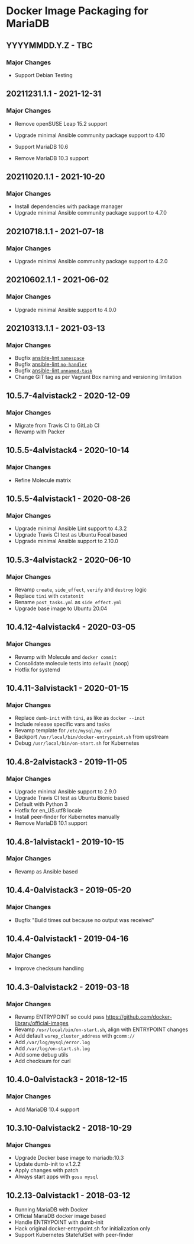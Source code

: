 # Docker Image Packaging for MariaDB

## YYYYMMDD.Y.Z - TBC

### Major Changes

  - Support Debian Testing

## 20211231.1.1 - 2021-12-31

### Major Changes

  - Remove openSUSE Leap 15.2 support
  - Upgrade minimal Ansible community package support to 4.10

  - Support MariaDB 10.6
  - Remove MariaDB 10.3 support

## 20211020.1.1 - 2021-10-20

### Major Changes

  - Install dependencies with package manager
  - Upgrade minimal Ansible community package support to 4.7.0

## 20210718.1.1 - 2021-07-18

### Major Changes

  - Upgrade minimal Ansible community package support to 4.2.0

## 20210602.1.1 - 2021-06-02

### Major Changes

  - Upgrade minimal Ansible support to 4.0.0

## 20210313.1.1 - 2021-03-13

### Major Changes

  - Bugfix [ansible-lint `namespace`](https://github.com/ansible-community/ansible-lint/pull/1451)
  - Bugfix [ansible-lint `no-handler`](https://github.com/ansible-community/ansible-lint/pull/1402)
  - Bugfix [ansible-lint `unnamed-task`](https://github.com/ansible-community/ansible-lint/pull/1413)
  - Change GIT tag as per Vagrant Box naming and versioning limitation

## 10.5.7-4alvistack2 - 2020-12-09

### Major Changes

  - Migrate from Travis CI to GitLab CI
  - Revamp with Packer

## 10.5.5-4alvistack4 - 2020-10-14

### Major Changes

  - Refine Molecule matrix

## 10.5.5-4alvistack1 - 2020-08-26

### Major Changes

  - Upgrade minimal Ansible Lint support to 4.3.2
  - Upgrade Travis CI test as Ubuntu Focal based
  - Upgrade minimal Ansible support to 2.10.0

## 10.5.3-4alvistack2 - 2020-06-10

### Major Changes

  - Revamp `create`, `side_effect`, `verify` and `destroy` logic
  - Replace `tini` with `catatonit`
  - Rename `post_tasks.yml` as `side_effect.yml`
  - Upgrade base image to Ubuntu 20.04

## 10.4.12-4alvistack4 - 2020-03-05

### Major Changes

  - Revamp with Molecule and `docker commit`
  - Consolidate molecule tests into `default` (noop)
  - Hotfix for systemd

## 10.4.11-3alvistack1 - 2020-01-15

### Major Changes

  - Replace `dumb-init` with `tini`, as like as `docker --init`
  - Include release specific vars and tasks
  - Revamp template for `/etc/mysql/my.cnf`
  - Backport `/usr/local/bin/docker-entrypoint.sh` from upstream
  - Debug `/usr/local/bin/on-start.sh` for Kubernetes

## 10.4.8-2alvistack3 - 2019-11-05

### Major Changes

  - Upgrade minimal Ansible support to 2.9.0
  - Upgrade Travis CI test as Ubuntu Bionic based
  - Default with Python 3
  - Hotfix for en\_US.utf8 locale
  - Install peer-finder for Kubernetes manually
  - Remove MariaDB 10.1 support

## 10.4.8-1alvistack1 - 2019-10-15

### Major Changes

  - Revamp as Ansible based

## 10.4.4-0alvistack3 - 2019-05-20

### Major Changes

  - Bugfix "Build times out because no output was received"

## 10.4.4-0alvistack1 - 2019-04-16

### Major Changes

  - Improve checksum handling

## 10.4.3-0alvistack2 - 2019-03-18

### Major Changes

  - Revamp ENTRYPOINT so could pass <https://github.com/docker-library/official-images>
  - Revamp `/usr/local/bin/on-start.sh`, align with ENTRYPOINT changes
  - Add default `wsrep_cluster_address` with `gcomm://`
  - Add `/var/log/mysql/error.log`
  - Add `/var/log/on-start.sh.log`
  - Add some debug utils
  - Add checksum for curl

## 10.4.0-0alvistack3 - 2018-12-15

### Major Changes

  - Add MariaDB 10.4 support

## 10.3.10-0alvistack2 - 2018-10-29

### Major Changes

  - Upgrade Docker base image to mariadb:10.3
  - Update dumb-init to v.1.2.2
  - Apply changes with patch
  - Always start apps with `gosu mysql`

## 10.2.13-0alvistack1 - 2018-03-12

  - Running MariaDB with Docker
  - Official MariaDB docker image based
  - Handle ENTRYPOINT with dumb-init
  - Hack original docker-entrypoint.sh for initialization only
  - Support Kubernetes StatefulSet with peer-finder
